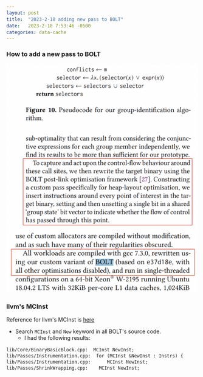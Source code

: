 ```yaml
---
layout: post
title:  "2023-2-18 adding new pass to BOLT"
date:   2023-2-18 7:53:46 -0500
categories: data-cache 
---
```

### How to add a new pass to BOLT
![screenshot](/assets/2023-02-18/screenshot-1.png)
![screenshot](/assets/2023-02-18/screenshot-2.png)

### llvm's MCInst
Reference for llvm's MCInst is [here](https://llvm.org/doxygen/classllvm_1_1MCInst.html)
- Search `MCInst` and `New` keyword in all BOLT's source code.
	+ I had the following results:
```
lib/Core/BinaryBasicBlock.cpp:  MCInst NewInst;
lib/Passes/Instrumentation.cpp:  for (MCInst &NewInst : Instrs) {
lib/Passes/Instrumentation.cpp:      MCInst NewInst;
lib/Passes/ShrinkWrapping.cpp:    MCInst NewInst;
```

